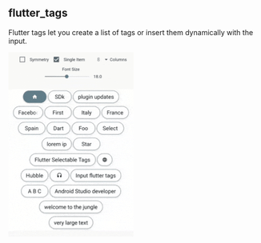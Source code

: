## flutter_tags

Flutter tags let you create a list of tags or insert them dynamically with the input.

![](images/flutter_tags1.gif)